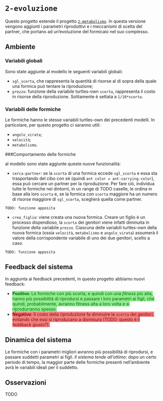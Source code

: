 # `2-evoluzione`

Questo progetto estende il progetto [`2-metabolismo`](https://github.com/Steffo99/turtle007/tree/2-metabolismo). In questa versione vengono aggiunti i parametri riproduttivi e i meccanismi di scelta del partner, che portano ad un’evoluzione del formicaio nel suo complesso.

## Ambiente

### Variabili globali

Sono state aggiunte al modello le seguenti variabili globali:
- `sgl_scorta`, che rappresenta la quantità di risorse al di sopra della quale una formica può tentare la riproduzione;
- `prezzo`: funzione della variabile turtles-own `scorta`, rappresenta il costo in risorse della riproduzione. Solitamente è settata a `1/10*scorta`.

### Variabili delle formiche

Le formiche hanno le stesse variabili turtles-own dei precedenti modelli. In particolare, per questo progetto ci saranno utili:

- `angolo_virata`;
- `velocità`;
- `metabolismo`.

###Comportamento delle formiche

al modello sono state aggiunte queste nuove funzionalità:

- `cerca-partner`: se la `scorta` di una formica eccede `sgl_scorta` e essa sta trasportando del cibo con sé (quindi `ant color = ant-carrying-color`), essa può cercare un partner per la riproduzione. Per fare ciò, individua tutte le formiche nei dintorni, in un range di TODO caselle, le ordina in base alla loro `scorta` e, se la formica con `scorta` maggiore ha un numero di risorse maggiore di `sgl_scorta`, sceglierà quella come partner.

```TODO: funzione apposita```

- `crea_figlio`: viene creata una nuova formica. Creare un figlio è un processo dispendioso, la `scorta` dei genitori viene infatti diminuita in funzione della variabile `prezzo`. Ciascuna delle variabili turtles-own della nuova formica (ossia `velocità`, `metabolismo` e `angolo_virata`) assumerà il valore della corrispondente variabile di uno dei due genitori, scelto a caso.

```TODO: funzione apposita```

## Feedback del sistema

In aggiunta ai feedback precedenti, in questo progetto abbiamo nuovi feedback:

- <span style="background-color: lightgreen; color: darkgreen;">**Positivo**: Le formiche con più scorta, e quindi con una *fitness* più alta, hanno più possibilità di riprodursi e passare i loro parametri ai figli, che quindi, probabilmente, avranno fitness alta a loro volta e si riprodurranno spesso.</span>
- <span style="background-color: lightcoral; color: darkred;">**Negativo**: Il costo della riproduzione fa diminuire la `scorta` dei genitori, evitando che essi si riproducano a dismisura (TODO: questo è il feddback giusto?).</span>

## Dinamica del sistema

Le formiche con i parametri migliori avranno più possibilità di riprodursi, e passare suddetti parametri ai figli.
*Il sistema tende all’ottimo*: dopo un certo periodo di tempo, la maggior parte delle formiche presenti nell’ambiente avrà le variabili ideali per il suddetto.

## Osservazioni

TODO
